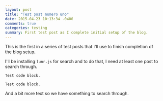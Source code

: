 ```yaml
---
layout: post
title: "Test post numero uno"
date: 2015-04-23 10:13:34 -0400
comments: true
categories: testing
summary: First test post as I complete initial setup of the blog.
---
```

This is the first in a series of test posts that I'll use to finish completion of the blog setup.

I'll be installing ```lunr.js``` for search and to do that, I need at least one post to search through.

```
Test code block.
```

``` text This is a title for a code block.
Test code block.
```

And a bit more text so we have something to search through.
